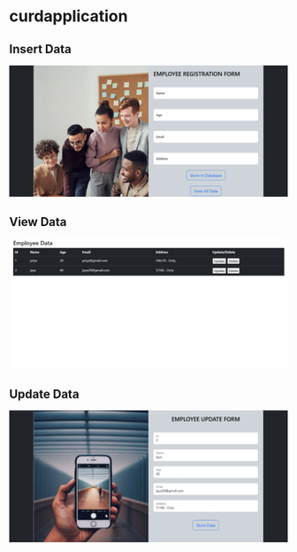 # curdapplication

 ## Insert Data
![image alt](https://github.com/Nivetha12S/curdapplication/blob/d497c98d31cd027722f25261e0d057ff316c1334/Insert%20Page.jpeg)

 ## View Data
![image alt](https://github.com/Nivetha12S/curdapplication/blob/50d8b21c9f698c3b8160b83e4eb25b5a788307b3/View%20All%20Data%20Page.jpeg)

 ## Update Data
![image alt](https://github.com/Nivetha12S/curdapplication/blob/094940b675706370000d2d4ac664e51bb7a3b4ae/Update%20Page.jpeg)
